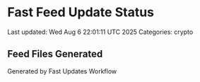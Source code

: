# Fast Feed Update Status
Last updated: Wed Aug  6 22:01:11 UTC 2025
Categories: crypto

## Feed Files Generated

Generated by Fast Updates Workflow
